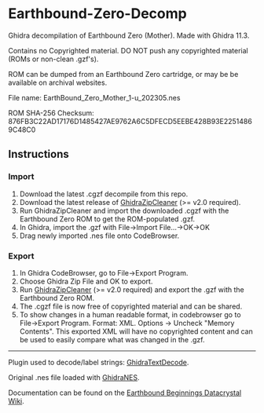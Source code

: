 # Earthbound-Zero-Decomp
Ghidra decompilation of Earthbound Zero (Mother).  Made with Ghidra 11.3.

Contains no Copyrighted material.  DO NOT push any copyrighted material (ROMs or non-clean .gzf's).

ROM can be dumped from an Earthbound Zero cartridge, or may be be available on archival websites.

File name: EarthBound_Zero_Mother_1-u_202305.nes

ROM SHA-256 Checksum: 876FB3C22AD17176D1485427AE9762A6C5DFECD5EEBE428B93E22514869C48C0

## Instructions
### Import
1. Download the latest .cgzf decompile from this repo.
2. Download the latest release of <a href="https://github.com/GrasonHumphrey/GhidraZipCleaner/tree/master">GhidraZipCleaner</a> (>= v2.0 required).
3. Run GhidraZipCleaner and import the downloaded .cgzf with the Earthbound Zero ROM to get the ROM-populated .gzf.
4. In Ghidra, import the .gzf with File->Import File...->OK->OK
5. Drag newly imported .nes file onto CodeBrowser.

### Export
1. In Ghidra CodeBrowser, go to File->Export Program.
2. Choose Ghidra Zip File and OK to export.
3. Run <a href="https://github.com/GrasonHumphrey/GhidraZipCleaner/tree/master">GhidraZipCleaner</a> (>= v2.0 required) and export the .gzf with the Earthbound Zero ROM.
4. The .cgzf file is now free of copyrighted material and can be shared.
5. To show changes in a human readable format, in codebrowser go to File->Export Program.  Format: XML.  Options -> Uncheck "Memory Contents".  This exported XML will have no copyrighted content and can be used to easily compare what was changed in the .gzf. 

---
Plugin used to decode/label strings: <a href="https://github.com/GrasonHumphrey/GhidraTextDecode">GhidraTextDecode</a>.

Original .nes file loaded with <a href="https://github.com/kylewlacy/GhidraNes/tree/main">GhidraNES</a>.

Documentation can be found on the <a href="https://datacrystal.tcrf.net/wiki/EarthBound_Beginnings">Earthbound Beginnings Datacrystal Wiki</a>.